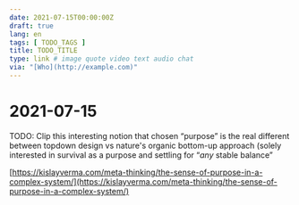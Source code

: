 ```yaml
---
date: 2021-07-15T00:00:00Z
draft: true
lang: en
tags: [ TODO_TAGS ]
title: TODO_TITLE
type: link # image quote video text audio chat
via: "[Who](http://example.com)"
---
```



# 2021-07-15

TODO: Clip this interesting notion that chosen “purpose” is the real different between topdown design vs nature's organic bottom-up approach (solely interested in survival as a purpose and settling for “*any* stable balance”

[https://kislayverma.com/meta-thinking/the-sense-of-purpose-in-a-complex-system/](https://kislayverma.com/meta-thinking/the-sense-of-purpose-in-a-complex-system/)

